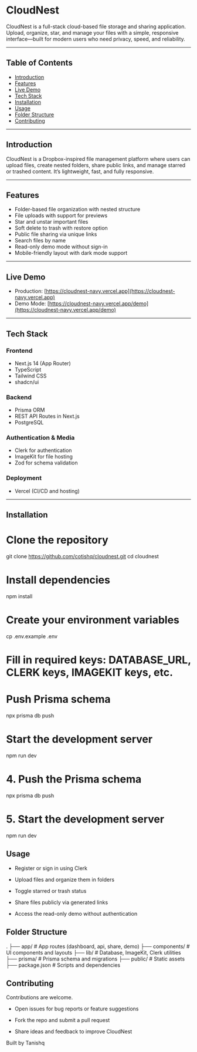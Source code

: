 # CloudNest

CloudNest is a full-stack cloud-based file storage and sharing application. Upload, organize, star, and manage your files with a simple, responsive interface—built for modern users who need privacy, speed, and reliability.

---

## Table of Contents

- [Introduction](#introduction)
- [Features](#features)
- [Live Demo](#live-demo)
- [Tech Stack](#tech-stack)
- [Installation](#installation)
- [Usage](#usage)
- [Folder Structure](#folder-structure)
- [Contributing](#contributing)

---

## Introduction

CloudNest is a Dropbox-inspired file management platform where users can upload files, create nested folders, share public links, and manage starred or trashed content. It’s lightweight, fast, and fully responsive.

---

## Features

- Folder-based file organization with nested structure
- File uploads with support for previews
- Star and unstar important files
- Soft delete to trash with restore option
- Public file sharing via unique links
- Search files by name
- Read-only demo mode without sign-in
- Mobile-friendly layout with dark mode support

---

## Live Demo

- Production: [https://cloudnest-navy.vercel.app](https://cloudnest-navy.vercel.app)
- Demo Mode: [https://cloudnest-navy.vercel.app/demo](https://cloudnest-navy.vercel.app/demo)

---

## Tech Stack

### Frontend
- Next.js 14 (App Router)
- TypeScript
- Tailwind CSS
- shadcn/ui


### Backend
- Prisma ORM
- REST API Routes in Next.js
- PostgreSQL 

### Authentication & Media
- Clerk for authentication
- ImageKit for file hosting
- Zod for schema validation

### Deployment
- Vercel (CI/CD and hosting)

---

## Installation


# Clone the repository
git clone https://github.com/cotishq/cloudnest.git
cd cloudnest

# Install dependencies
npm install

# Create your environment variables
cp .env.example .env
# Fill in required keys: DATABASE_URL, CLERK keys, IMAGEKIT keys, etc.

# Push Prisma schema
npx prisma db push

# Start the development server
npm run dev


# 4. Push the Prisma schema
npx prisma db push

# 5. Start the development server
npm run dev

## Usage
- Register or sign in using Clerk

- Upload files and organize them in folders

- Toggle starred or trash status

- Share files publicly via generated links

- Access the read-only demo without authentication

## Folder Structure
.
├── app/                # App routes (dashboard, api, share, demo)
├── components/         # UI components and layouts
├── lib/                # Database, ImageKit, Clerk utilities
├── prisma/             # Prisma schema and migrations
├── public/             # Static assets
├── package.json        # Scripts and dependencies

## Contributing
Contributions are welcome.

- Open issues for bug reports or feature suggestions

- Fork the repo and submit a pull request

- Share ideas and feedback to improve CloudNest


Built by Tanishq




